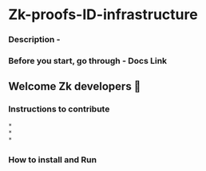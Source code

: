 # Zk-proofs-ID-infrastructure
  ### Description - 

  ### Before you start, go through - Docs Link

## Welcome Zk developers 🚀

### Instructions to contribute
    * 
    *
    *

### How to install and Run 
    
